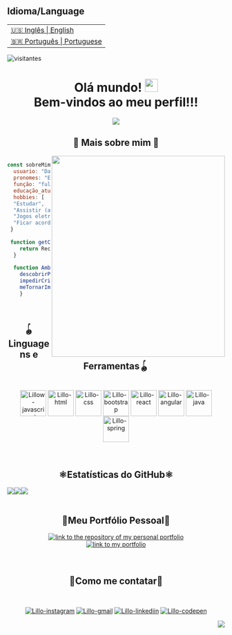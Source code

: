 <table id="top">
      <h2>Idioma/Language</h2>
  <tr>
    <td>
      <a href="README.md">🇺🇸 Inglês | English</a>
    </td>
  </tr>
  <tr>
    <td>
      <a href="readme_pt-br.md">🇧🇷 Português | Portuguese</a>
    </td>
  </tr>
</table>

![visitantes](https://visitor-badge.laobi.icu/badge?page_id=Lillow.Lillow)

<h1 align="center">
  Olá mundo!
  <img 
    src="https://raw.githubusercontent.com/iampavangandhi/iampavangandhi/master/gifs/Hi.gif"
    width="30px">
  <br />
  Bem-vindos ao meu perfil!!!
</h1>

<p align=center>
   <img src= "https://readme-typing-svg.herokuapp.com?font=Press+Start+2P&color=%235A0C5A&size=24&duration=6420&center=true&vCenter=true&width=999&height=99&lines=Meu+nome+%C3%A9+Danillo+Silva;Sou+Desenvolvedor+Full-Stack+Web+Junior;Gosto+de+criar%2C+adaptar+e+reformular"/>
<p>

<h2 align="center">👾 Mais sobre mim 👾</h2>

<div>
<img align="right" width="400.8" height="465" src="https://i.imgur.com/sgQqwqS.gif" />


```javascript
 
const sobreMim = {
  usuario: "Danillo Silva",
  pronomes: "Ele" | "Dele",
  função: "full-stack",
  educação_atual: "UNINABUCO",
  hobbies: [
  "Estudar",
  "Assistir (animes, séries e filmes)",
  "Jogos eletrônicos",
  "Ficar acordado a noite toda perseguindo aquele ÚNICO  ' ; ' ! ... " ]
 }
 
 function getCidadeAtual() {
	return Recife-PE_Brasil
  }
  
  function Ambições() {
	descobrirPorque42ÉrespostaParaTudo()
	impedirCriaçãoDaSkyNet()
	meTornarImortal()
	}
```
</div>
</br>

<h2 align="center">🪀Linguagens e Ferramentas🪀</h2> 

<div align="center"><br>
    <a href="https://developer.mozilla.org/pt-BR/docs/Learn/JavaScript/First_steps/What_is_JavaScript"><img align="center" alt="Lillow-javascript" height="60" width="60" src="https://i.imgur.com/yYs9AbD.png"></a>
<!-- <img align="center" alt="Lillo-typescript" height="40" width="50" src="https://cdn.jsdelivr.net/gh/devicons/devicon/icons/typescript/typescript-original.svg" /> -->
    <a href="https://developer.mozilla.org/pt-BR/docs/Learn/HTML/Introduction_to_HTML"><img align="center" alt="Lillo-html" height="60" width="60" src="https://i.imgur.com/meokl5Y.png"></a>
    <a href="https://developer.mozilla.org/pt-BR/docs/Learn/CSS/First_steps/What_is_CSS"><img align="center" alt="Lillo-css" height="60" width="60" src="https://i.imgur.com/ku8Fufv.png"></a>
    <a href="https://getbootstrap.com.br/docs/4.1/getting-started/introduction/"><img align="center" alt="Lillo-bootstrap" height="60" width="60" src="https://i.imgur.com/ZeX4O69.png"/></a>
    <a href="https://pt-br.reactjs.org/"><img align="center" alt="Lillo-react" height="60" width="60" src="https://i.imgur.com/D33dVDi.png" /></a>
    <a href="https://blog.algaworks.com/o-que-e-angular/"><img align="center" alt="Lillo-angular" height="60" width="60" src="https://i.imgur.com/VwWLPog.png" /></a>
    <a href="https://www.java.com/pt-BR/download/help/whatis_java.html"><img align="center" alt="Lillo-java" height="60" width="60" src="https://i.imgur.com/QsBzocU.png" /></a>
    <a href="https://www.devmedia.com.br/exemplo/como-comecar-com-spring/73"><img align="center" alt="Lillo-spring" height="60" width="60" src="https://i.imgur.com/R6UPprG.png" /></a>
  
<!--   <img align="center" alt="Lillo-python" height="40" width="50" src="https://raw.githubusercontent.com/devicons/devicon/master/icons/python/python-original.svg"> --> 
<!--   <img align="center" alt="Lillo-mysql" height="40" width="50" src="https://cdn.jsdelivr.net/gh/devicons/devicon/icons/mysql/mysql-original.svg"/>
  <img align="center" alt="Lillo-git" height="40" width="50" src="https://cdn.jsdelivr.net/gh/devicons/devicon/icons/git/git-original.svg" />
  <img align="center" alt="Lillo-github" height="40" width="50" src="https://cdn.jsdelivr.net/gh/devicons/devicon/icons/github/github-original.svg" /> -->
</div>

  </br>
  </br>

<h2 align="center">⚛Estatísticas do GitHub⚛</h2>
<div align="center">
  <div style="display: flex; align-items: flex-start;">
    <img align="center" src="https://github-readme-stats.vercel.app/api/top-langs/?username=Lillow&bg_color=350066&title_color=901490&text_color=f8c9f8&hide_border=true&locale=pt-br" />
	</br>
    <img align="center"  src="https://github-readme-stats.vercel.app/api?username=Lillow&bg_color=350066&title_color=901490&text_color=f8c9f8&hide_border=true&show_icons=true&icon_color=901490&locale=pt-br" />
    <img align="center"  src="http://github-readme-streak-stats.herokuapp.com?user=Lillow&hide_border=true&date_format=j%20M%5B%20Y%5D&background=350066&currStreakNum=901490&sideNums=901490&sideLabels=F8C9F8&dates=7C6E81E0&stroke=7C6C81&ring=B500FF&fire=F8209A&currStreakLabel=B500FF" />
  </div>
</div>

</br>

<h2 align="center">💜Meu Portfólio Pessoal💜</h2>
<div align="center">
<a href="https://github.com/Lillow/portfolio">
    <img align"center" alt="link to the repository of my personal portfolio" src="https://github-readme-stats.vercel.app/api/pin/?username=Lillow&repo=portfolio&bg_color=0e091b&title_color=fafafa&text_color=bebebe&hide_border=true&show_icons=true&icon_color=6f44b6&locale=en">
</a>
</br>
<a href="https://lillow.github.io/portfolio/">
    <img alt="link to my portfolio" src="https://img.shields.io/static/v1?label&message=abrir+portfolio&color=7E3ACE&style=for-the-badge" />
</a>
</div>
</br></br>

<h2 align="center">🔮Como me contatar🔮</h2>

<div align="center"><br>

  <a href="https://www.instagram.com/danillordm19/" rel = "noopener"><img alt="Lillo-instagram" src="https://img.shields.io/badge/Instagram-A215A2?style=for-the-badge&logo=instagram&logoColor=white"></a>
  <a href = "mailto:danillordm@gmail.com"><img alt="Lillo-gmail" src="https://img.shields.io/badge/-Gmail-350066?style=for-the-badge&logo=gmail&logoColor=white"></a>
  <a href="https://www.linkedin.com/in/danillo-silva-b861a393/"><img alt="Lillo-linkediin" src="https://img.shields.io/badge/-LinkedIn-A215A2?style=for-the-badge&logo=linkedin&logoColor=white"></a>
  <a href="https://codepen.io/lillo42/pens/public"><img alt="Lillo-codepen" src="https://img.shields.io/badge/Codepen-350066?style=for-the-badge&logo=codepen&logoColor=white%22%20/%3E](https://codepen.io/thicode"></a>

</div>

<p align="right"><a href="#top"><img src="https://img.shields.io/badge/Voltar ao topo-67285e??style=flat&logo"></a></p>
